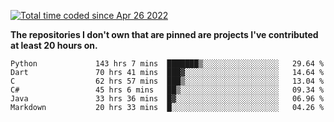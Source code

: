 <a href="https://wakatime.com/@9797ee4f-4108-45bb-8fc2-b36b9c1a1c89"><img src="https://wakatime.com/badge/user/9797ee4f-4108-45bb-8fc2-b36b9c1a1c89.svg?style=for-the-badge" alt="Total time coded since Apr 26 2022" /></a>

**The repositories I don't own that are pinned are projects I've contributed at least 20 hours on.**

<!--START_SECTION:waka-->

```text
Python             143 hrs 7 mins  ███████▒░░░░░░░░░░░░░░░░░   29.64 %
Dart               70 hrs 41 mins  ███▓░░░░░░░░░░░░░░░░░░░░░   14.64 %
C                  62 hrs 57 mins  ███▒░░░░░░░░░░░░░░░░░░░░░   13.04 %
C#                 45 hrs 6 mins   ██▒░░░░░░░░░░░░░░░░░░░░░░   09.34 %
Java               33 hrs 36 mins  █▓░░░░░░░░░░░░░░░░░░░░░░░   06.96 %
Markdown           20 hrs 33 mins  █░░░░░░░░░░░░░░░░░░░░░░░░   04.26 %
```

<!--END_SECTION:waka-->
